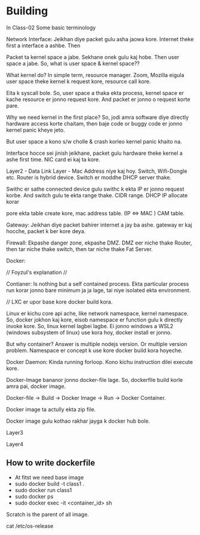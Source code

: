 # Building

In Class-02 Some basic terminology

Network Interface: Jeikhan diye packet gulu asha jaowa kore. Internet theke first a interface a ashbe. Then

Packet ta kernel space a jabe. Sekhane onek gulu kaj hobe. Then user space a jabe. So, what is user space & kernel space??

What kernel do? In simple term, resource manager. Zoom, Mozilla eigula user space theke kernel k request kore, resource call kore.

Eita k syscall bole. So, user space a thaka ekta process, kernel space er kache resource er jonno request kore. And packet er jonno o request korte pare.

Why we need kernel in the first place? So, jodi amra software diye directly hardware access korte chaitam, then baje code or buggy code er jonno kernel panic kheye jeto.

But user space a kono s/w cholle & crash korleo kernel panic khaito na.

Interface hocce sei jinish jeikhane, packet gulu hardware theke kernel a ashe first time. NIC card ei kaj ta kore.

Layer2 - Data Link Layer - Mac Address niye kaj hoy. Switch, Wifi-Dongle etc. Router is hybrid device. Switch er moddhe DHCP server thake.

Swithc er sathe connected device gulu swithc k ekta IP er jonno request korbe. And switch gulu te ekta range thake. CIDR range. DHCP IP allocate korar

pore ekta table create kore, mac address table. (IP <=> MAC ) CAM table.

Gateway: Jeikhan diye packet bahirer internet a jay ba ashe. gateway er kaj hocche, packet k ber kore deya.

Firewall: Ekpashe danger zone, ekpashe DMZ. DMZ eer niche thake Router, then tar niche thake switch, then tar niche thake Fat Server.

Docker:

// Foyzul's explanation //

Contianer: Is nothing but a self contained process. Ekta particular process run korar jonno bare minimum ja ja lage, tai niye isolated ekta environment.

// LXC er upor base kore docker build kora.

Linux er kichu core api ache, like network namespace, kernel namespace. So, docker jokhon kaj kore, eisob namespace er function gulu k directly invoke
kore. So, linux kernel lagbei lagbe. Ei jonno windows a WSL2 (windows subsystem of linux) use kora hoy, docker install er jonno.

But why container? Answer is multiple nodejs version. Or multiple version problem. Namespace er concept k use kore docker build kora hoyeche.

Docker Daemon: Kinda running forloop. Kono kichu instruction dilei execute kore.

Docker-Image bananor jonno docker-file lage.
So, dockerfile build korle amra pai, docker image.

Docker-file -> Build -> Docker Image -> Run -> Docker Container.

Docker image ta actully ekta zip file.

Docker image gulu kothao rakhar jayga k docker hub bole.

Layer3

Layer4

## How to write dockerfile

- At fitst we need base image
- sudo docker build -t class1 .
- sudo docker run class1
- sudo docker ps
- sudo docker exec -it <container_id> sh

Scratch is the parent of all image.

cat /etc/os-release
